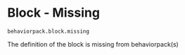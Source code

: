 # Block - Missing

`behaviorpack.block.missing`

The definition of the block is missing from behaviorpack(s)
